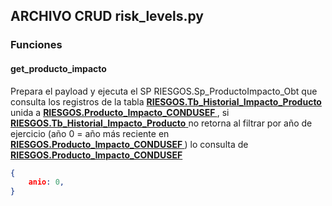 ## ARCHIVO CRUD risk_levels.py

### Funciones
#### get_producto_impacto

Prepara el payload y ejecuta el SP RIESGOS.Sp_ProductoImpacto_Obt que consulta los registros de la tabla <a href="../../../../../sistema/direccion/direccion/#generalproductodetalle"> 
    <strong>RIESGOS.Tb_Historial_Impacto_Producto </strong>
  </a> unida a <a href="../../../../../sistema/direccion/direccion/#generalproductodetalle"> 
    <strong>RIESGOS.Producto_Impacto_CONDUSEF </strong>
  </a>, si   <a href="../../../../../sistema/direccion/direccion/#generalproductodetalle"> 
    <strong>RIESGOS.Tb_Historial_Impacto_Producto</strong>
  </a> no retorna al filtrar por año de ejercicio (año 0 = año más reciente en <a href="../../../../../sistema/direccion/direccion/#generalproductodetalle"> 
    <strong>RIESGOS.Producto_Impacto_CONDUSEF </strong>
  </a>) lo consulta de <a href="../../../../../sistema/direccion/direccion/#generalproductodetalle"> 
    <strong>RIESGOS.Producto_Impacto_CONDUSEF </strong>
  </a>

``` json title="Payload de entrada"
{
    anio: 0,
}
```
